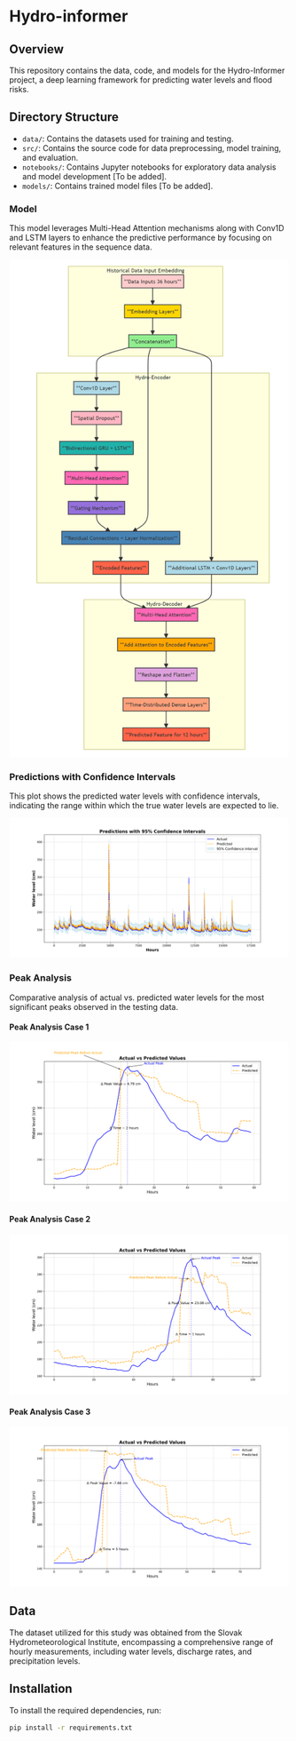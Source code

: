 # Hydro-informer

## Overview
This repository contains the data, code, and models for the Hydro-Informer project, a deep learning framework for predicting water levels and flood risks.

## Directory Structure
- `data/`: Contains the datasets used for training and testing.
- `src/`: Contains the source code for data preprocessing, model training, and evaluation.
- `notebooks/`: Contains Jupyter notebooks for exploratory data analysis and model development [To be added].
- `models/`: Contains trained model files [To be added].

### Model
This model leverages Multi-Head Attention mechanisms along with Conv1D and LSTM layers to enhance the predictive performance by focusing on relevant features in the sequence data.

![Model 2 Architecture](figures/figure1.PNG)

### Predictions with Confidence Intervals
This plot shows the predicted water levels with confidence intervals, indicating the range within which the true water levels are expected to lie.

![Predictions with Confidence Intervals](figures/predictions_with_confidence_intervals.png)

### Peak Analysis
Comparative analysis of actual vs. predicted water levels for the most significant peaks observed in the testing data.

#### Peak Analysis Case 1
![Peak Analysis Case 1](figures/actual_vs_predicted_peak_comparison_case1__.png)

#### Peak Analysis Case 2
![Peak Analysis Case 2](figures/actual_vs_predicted_peak_comparison_case2__.png)

#### Peak Analysis Case 3
![Peak Analysis Case 3](figures/actual_vs_predicted_peak_comparison_case3___.png)

## Data
The dataset utilized for this study was obtained from the Slovak Hydrometeorological Institute, encompassing a comprehensive range of hourly measurements, including water levels, discharge rates, and precipitation levels.

## Installation
To install the required dependencies, run:
```sh
pip install -r requirements.txt

